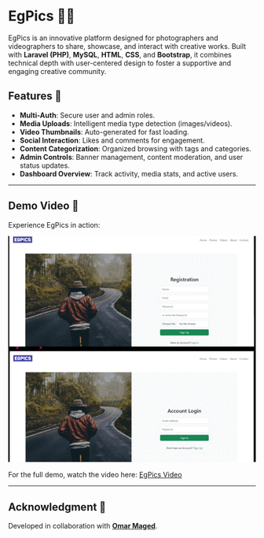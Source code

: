 # EgPics 📸🎥  
EgPics is an innovative platform designed for photographers and videographers to share, showcase, and interact with creative works. Built with **Laravel (PHP)**, **MySQL**, **HTML**, **CSS**, and **Bootstrap**, it combines technical depth with user-centered design to foster a supportive and engaging creative community.

## Features 🚀  
- **Multi-Auth**: Secure user and admin roles.  
- **Media Uploads**: Intelligent media type detection (images/videos).  
- **Video Thumbnails**: Auto-generated for fast loading.  
- **Social Interaction**: Likes and comments for engagement.  
- **Content Categorization**: Organized browsing with tags and categories.  
- **Admin Controls**: Banner management, content moderation, and user status updates.  
- **Dashboard Overview**: Track activity, media stats, and active users.

---

## Demo Video 🎥  
Experience EgPics in action:  

![EgPics Demo](demo.gif)

For the full demo, watch the video here: [EgPics Video](https://drive.google.com/file/d/178wh0jw8Kwmyr83Lnrc9_4G6j2v9tJls/view?usp=sharing)

---

## Acknowledgment 🙌  
Developed in collaboration with **[Omar Maged](https://github.com/omarmaged23)**.  
